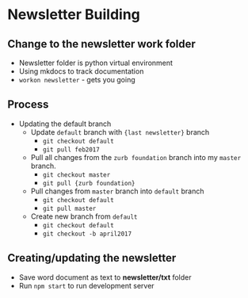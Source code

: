 # Newsletter Building

## Change to the newsletter work folder
  * Newsletter folder is python virtual environment
  * Using mkdocs to track documentation
  * `workon newsletter` - gets you going


## Process
* Updating the default branch
  * Update `default` branch with `{last newsletter}` branch
    * `git checkout default`
    * `git pull feb2017`
  * Pull all changes from the `zurb foundation` branch into my `master` branch.
    * `git checkout master`
    * `git pull {zurb foundation}`
  * Pull changes from `master` branch into `default` branch
    * `git checkout default`
    * `git pull master`
  * Create new branch from `default`
    * `git checkout default`
    * `git checkout -b april2017`

## Creating/updating the newsletter
* Save word document as text to **newsletter/txt** folder
* Run `npm start` to run development server 
